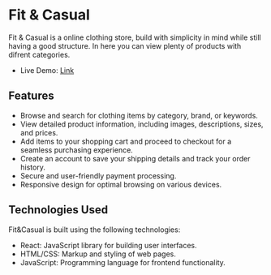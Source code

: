 # Fit & Casual

Fit & Casual is a online clothing store, build with simplicity in mind while still having a good structure. In here you can view plenty of products with difrent categories.

- Live Demo: [Link](https://mikearmando.github.io/E-Commerce/)

## Features

- Browse and search for clothing items by category, brand, or keywords.
- View detailed product information, including images, descriptions, sizes, and prices.
- Add items to your shopping cart and proceed to checkout for a seamless purchasing experience.
- Create an account to save your shipping details and track your order history.
- Secure and user-friendly payment processing.
- Responsive design for optimal browsing on various devices.

## Technologies Used

Fit&Casual is built using the following technologies:

- React: JavaScript library for building user interfaces.
- HTML/CSS: Markup and styling of web pages.
- JavaScript: Programming language for frontend functionality.
